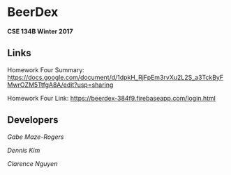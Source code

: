 # BeerDex
**CSE 134B Winter 2017**

## Links 
Homework Four Summary: https://docs.google.com/document/d/1dpkH_RjFpEm3rvXu2L2S_a3TckByFMwrOZM5TtfgA8A/edit?usp=sharing 

Homework Four Link: https://beerdex-384f9.firebaseapp.com/login.html 

## Developers 
*Gabe Maze-Rogers* 

*Dennis Kim* 

*Clarence Nguyen* 

